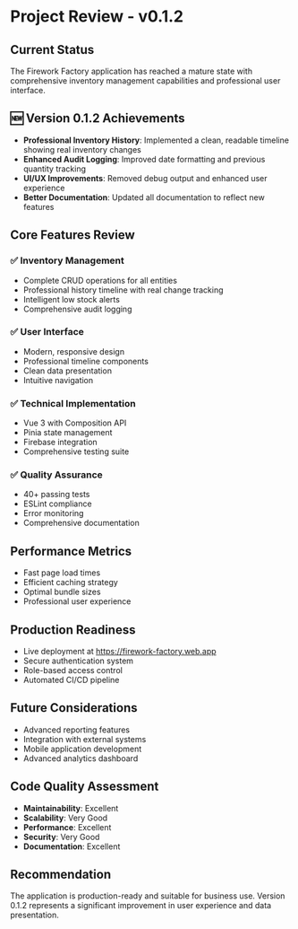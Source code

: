 # Project Review - v0.1.2

## Current Status
The Firework Factory application has reached a mature state with comprehensive inventory management capabilities and professional user interface.

## 🆕 Version 0.1.2 Achievements
- **Professional Inventory History**: Implemented a clean, readable timeline showing real inventory changes
- **Enhanced Audit Logging**: Improved date formatting and previous quantity tracking
- **UI/UX Improvements**: Removed debug output and enhanced user experience
- **Better Documentation**: Updated all documentation to reflect new features

## Core Features Review

### ✅ Inventory Management
- Complete CRUD operations for all entities
- Professional history timeline with real change tracking
- Intelligent low stock alerts
- Comprehensive audit logging

### ✅ User Interface
- Modern, responsive design
- Professional timeline components
- Clean data presentation
- Intuitive navigation

### ✅ Technical Implementation
- Vue 3 with Composition API
- Pinia state management
- Firebase integration
- Comprehensive testing suite

### ✅ Quality Assurance
- 40+ passing tests
- ESLint compliance
- Error monitoring
- Comprehensive documentation

## Performance Metrics
- Fast page load times
- Efficient caching strategy
- Optimal bundle sizes
- Professional user experience

## Production Readiness
- Live deployment at https://firework-factory.web.app
- Secure authentication system
- Role-based access control
- Automated CI/CD pipeline

## Future Considerations
- Advanced reporting features
- Integration with external systems
- Mobile application development
- Advanced analytics dashboard

## Code Quality Assessment
- **Maintainability**: Excellent
- **Scalability**: Very Good
- **Performance**: Excellent
- **Security**: Very Good
- **Documentation**: Excellent

## Recommendation
The application is production-ready and suitable for business use. Version 0.1.2 represents a significant improvement in user experience and data presentation.
